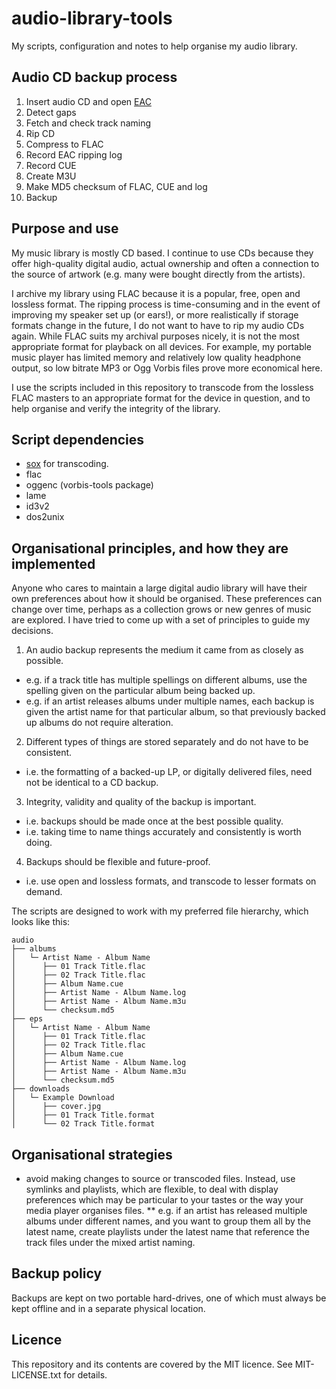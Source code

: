 audio-library-tools
===================

My scripts, configuration and notes to help organise my audio library.

## Audio CD backup process

1. Insert audio CD and open [EAC](http://www.exactaudiocopy.de/)
1. Detect gaps
1. Fetch and check track naming
1. Rip CD
1. Compress to FLAC
1. Record EAC ripping log
1. Record CUE
1. Create M3U
1. Make MD5 checksum of FLAC, CUE and log
1. Backup

## Purpose and use

My music library is mostly CD based. I continue to use CDs because they offer high-quality digital audio, actual ownership and often a connection to the source of artwork (e.g. many were bought directly from the artists).

I archive my library using FLAC because it is a popular, free, open and lossless format. The ripping process is time-consuming and in the event of improving my speaker set up (or ears!), or more realistically if storage formats change in the future, I do not want to have to rip my audio CDs again. While FLAC suits my archival purposes nicely, it is not the most appropriate format for playback on all devices. For example, my portable music player has limited memory and relatively low quality headphone output, so low bitrate MP3 or Ogg Vorbis files prove more economical here.

I use the scripts included in this repository to transcode from the lossless FLAC masters to an appropriate format for the device in question, and to help organise and verify the integrity of the library.

## Script dependencies

* [sox](http://sox.sourceforge.net/) for transcoding.
* flac
* oggenc (vorbis-tools package)
* lame
* id3v2
* dos2unix

## Organisational principles, and how they are implemented

Anyone who cares to maintain a large digital audio library will have their own preferences about how it should be organised. These preferences can change over time, perhaps as a collection grows or new genres of music are explored. I have tried to come up with a set of principles to guide my decisions.

1. An audio backup represents the medium it came from as closely as possible.
  * e.g. if a track title has multiple spellings on different albums, use the spelling given on the particular album being backed up.
  * e.g. if an artist releases albums under multiple names, each backup is given the artist name for that particular album, so that previously backed up albums do not require alteration.
2. Different types of things are stored separately and do not have to be consistent.
  * i.e. the formatting of a backed-up LP, or digitally delivered files, need not be identical to a CD backup.
3. Integrity, validity and quality of the backup is important.
  * i.e. backups should be made once at the best possible quality.
  * i.e. taking time to name things accurately and consistently is worth doing.
4. Backups should be flexible and future-proof.
  * i.e. use open and lossless formats, and transcode to lesser formats on demand.

The scripts are designed to work with my preferred file hierarchy, which looks like this:
```
audio
├── albums
│   └─ Artist Name - Album Name
│      ├── 01 Track Title.flac
│      ├── 02 Track Title.flac
│      ├── Album Name.cue
│      ├── Artist Name - Album Name.log
│      ├── Artist Name - Album Name.m3u
│      └── checksum.md5
├── eps
│   └─ Artist Name - Album Name
│      ├── 01 Track Title.flac
│      ├── 02 Track Title.flac
│      ├── Album Name.cue
│      ├── Artist Name - Album Name.log
│      ├── Artist Name - Album Name.m3u
│      └── checksum.md5
├── downloads
│   └─ Example Download
│      ├── cover.jpg
│      ├── 01 Track Title.format
│      └── 02 Track Title.format
```

## Organisational strategies

* avoid making changes to source or transcoded files. Instead, use symlinks and playlists, which are flexible, to deal with display preferences which may be particular to your tastes or the way your media player organises files.
** e.g. if an artist has released multiple albums under different names, and you want to group them all by the latest name, create playlists under the latest name that reference the track files under the mixed artist naming.

## Backup policy

Backups are kept on two portable hard-drives, one of which must always be kept offline and in a separate physical location.

## Licence

This repository and its contents are covered by the MIT licence. See MIT-LICENSE.txt for details.
